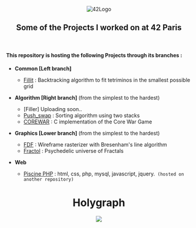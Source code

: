 
<p align="center">
  <img src="https://i.imgur.com/GzO2IMr.png" alt="42Logo">
</p>

<h2 align="center">Some of the Projects I worked on at 42 Paris</h2>
<br>

<h4>This repository is hosting the following Projects through its branches : </h4>

- **Common [Left branch]**
	- [Fillit](https://github.com/hlombard/42/tree/Fillit) : Backtracking algorithm to fit tetriminos in the smallest possible grid

- **Algorithm [Right branch]** (from the simplest to the hardest)
	- [Filler] Uploading soon..
	- [Push_swap](https://github.com/hlombard/42/tree/push_swap) : Sorting algorithm using two stacks
	- [COREWAR](https://github.com/hlombard/42/tree/Corewar) : C implementation of the Core War Game

- **Graphics [Lower branch]** (from the simplest to the hardest)
	- [FDF](https://github.com/hlombard/42/tree/FdF) : Wireframe rasterizer with Bresenham's line algorithm
	- [Fractol](https://github.com/hlombard/42/tree/fractol) : Psychedelic universe of Fractals
	
- **Web**
	- [Piscine PHP](https://github.com/hlombard/Piscine_PHP) : html, css, php, mysql, javascript, jquery.`` (hosted on another repository)``


<h1 align="center">  Holygraph</h1>
<p align="center">
<img align="center" src="https://i.imgur.com/pv7APfU.png">
</p>
